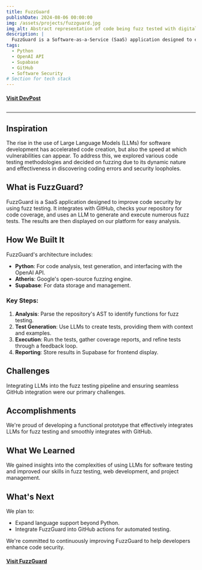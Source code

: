 ```yaml
---
title: FuzzGuard
publishDate: 2024-08-06 00:00:00
img: /assets/projects/fuzzguard.jpg
img_alt: Abstract representation of code being fuzz tested with digital patterns
description: |
  FuzzGuard is a Software-as-a-Service (SaaS) application designed to enhance code security through dynamic fuzz testing techniques, leveraging Large Language Models (LLMs) for automated test generation and execution.
tags:
  - Python
  - OpenAI API
  - Supabase
  - GitHub
  - Software Security
# Section for tech stack
---
```


<!-- Link to Project Website -->

#### [Visit DevPost](https://devpost.com/software/fuzzguard)

## <!-- Horizontal Line -->

---

## Inspiration

The rise in the use of Large Language Models (LLMs) for software development has accelerated code creation, but also the speed at which vulnerabilities can appear. To address this, we explored various code testing methodologies and decided on fuzzing due to its dynamic nature and effectiveness in discovering coding errors and security loopholes.

## What is FuzzGuard?

FuzzGuard is a SaaS application designed to improve code security by using fuzz testing. It integrates with GitHub, checks your repository for code coverage, and uses an LLM to generate and execute numerous fuzz tests. The results are then displayed on our platform for easy analysis.

## How We Built It

FuzzGuard's architecture includes:

- **Python**: For code analysis, test generation, and interfacing with the OpenAI API.
- **Atheris**: Google's open-source fuzzing engine.
- **Supabase**: For data storage and management.

### Key Steps:

1. **Analysis**: Parse the repository's AST to identify functions for fuzz testing.
2. **Test Generation**: Use LLMs to create tests, providing them with context and examples.
3. **Execution**: Run the tests, gather coverage reports, and refine tests through a feedback loop.
4. **Reporting**: Store results in Supabase for frontend display.

## Challenges

Integrating LLMs into the fuzz testing pipeline and ensuring seamless GitHub integration were our primary challenges.

## Accomplishments

We're proud of developing a functional prototype that effectively integrates LLMs for fuzz testing and smoothly integrates with GitHub.

## What We Learned

We gained insights into the complexities of using LLMs for software testing and improved our skills in fuzz testing, web development, and project management.

## What's Next

We plan to:

- Expand language support beyond Python.
- Integrate FuzzGuard into GitHub actions for automated testing.

We're committed to continuously improving FuzzGuard to help developers enhance code security.

#### [Visit FuzzGuard](https://devpost.com/software/fuzzguard)
